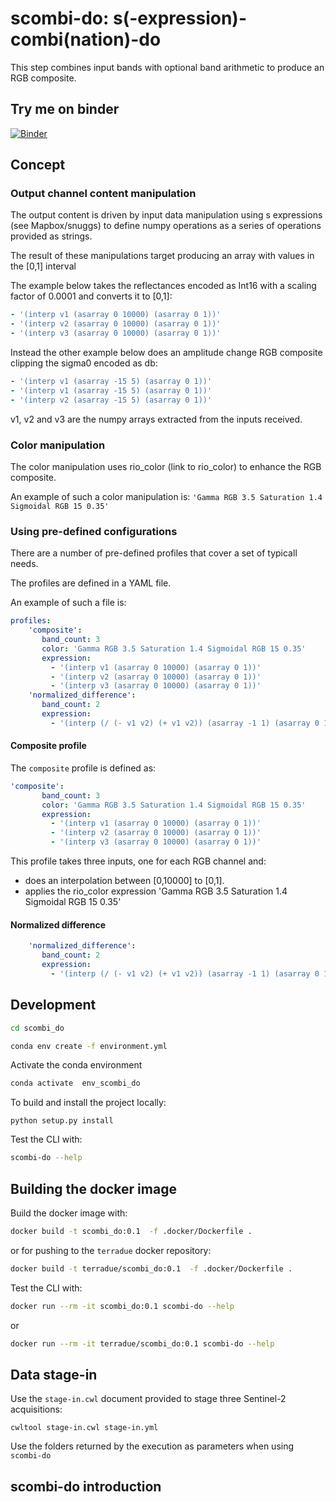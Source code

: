 # scombi-do: s(-expression)-combi(nation)-do

This step combines input bands with optional band arithmetic to produce an RGB composite.

## Try me on binder

[![Binder](https://mybinder.org/badge_logo.svg)](https://mybinder.org/v2/gh/Terradue/scombi-do/HEAD?urlpath=lab%2Ftree%2Fdemo%2Fscombi-do-demo.ipynb)

## Concept

### Output channel content manipulation

The output content is driven by input data manipulation using s expressions (see Mapbox/snuggs) to define numpy operations as a series of operations provided as strings.

The result of these manipulations target producing an array with values in the [0,1] interval

The example below takes the reflectances encoded as Int16 with a scaling factor of 0.0001 and converts it to [0,1]:

```yaml
- '(interp v1 (asarray 0 10000) (asarray 0 1))'
- '(interp v2 (asarray 0 10000) (asarray 0 1))'
- '(interp v3 (asarray 0 10000) (asarray 0 1))'
```

Instead the other example below does an amplitude change RGB composite clipping the sigma0 encoded as db:

```yaml
- '(interp v1 (asarray -15 5) (asarray 0 1))'
- '(interp v1 (asarray -15 5) (asarray 0 1))'
- '(interp v2 (asarray -15 5) (asarray 0 1))'
```

v1, v2 and v3 are the numpy arrays extracted from the inputs received.

### Color manipulation

The color manipulation uses rio_color (link to rio_color) to enhance the RGB composite. 

An example of such a color manipulation is: `'Gamma RGB 3.5 Saturation 1.4 Sigmoidal RGB 15 0.35'`

### Using pre-defined configurations

There are a number of pre-defined profiles that cover a set of typicall needs.

The profiles are defined in a YAML file.

An example of such a file is:

```yaml
profiles:
    'composite':
       band_count: 3
       color: 'Gamma RGB 3.5 Saturation 1.4 Sigmoidal RGB 15 0.35' 
       expression: 
         - '(interp v1 (asarray 0 10000) (asarray 0 1))'
         - '(interp v2 (asarray 0 10000) (asarray 0 1))'
         - '(interp v3 (asarray 0 10000) (asarray 0 1))'
    'normalized_difference':
       band_count: 2
       expression:
         - '(interp (/ (- v1 v2) (+ v1 v2)) (asarray -1 1) (asarray 0 1))'
```

#### Composite profile

The `composite` profile is defined as:

```yaml
'composite':
       band_count: 3
       color: 'Gamma RGB 3.5 Saturation 1.4 Sigmoidal RGB 15 0.35' 
       expression: 
         - '(interp v1 (asarray 0 10000) (asarray 0 1))'
         - '(interp v2 (asarray 0 10000) (asarray 0 1))'
         - '(interp v3 (asarray 0 10000) (asarray 0 1))'
```

This profile takes three inputs, one for each RGB channel and:
- does an interpolation between [0,10000] to [0,1].
- applies the rio_color expression 'Gamma RGB 3.5 Saturation 1.4 Sigmoidal RGB 15 0.35' 

#### Normalized difference

```yaml
    'normalized_difference':
       band_count: 2
       expression:
         - '(interp (/ (- v1 v2) (+ v1 v2)) (asarray -1 1) (asarray 0 1))'
```


## Development 

```bash
cd scombi_do
```

```bash
conda env create -f environment.yml
```

Activate the conda environment

```bash
conda activate  env_scombi_do
```

To build and install the project locally:

```
python setup.py install
```

Test the CLI with:

```bash
scombi-do --help
```

## Building the docker image

Build the docker image with:

```bash
docker build -t scombi_do:0.1  -f .docker/Dockerfile .
```

or for pushing to the `terradue` docker repository:

```bash
docker build -t terradue/scombi_do:0.1  -f .docker/Dockerfile .
```

Test the CLI with:

```bash
docker run --rm -it scombi_do:0.1 scombi-do --help
```

or 

```bash
docker run --rm -it terradue/scombi_do:0.1 scombi-do --help
```

## Data stage-in

Use the `stage-in.cwl` document provided to stage three Sentinel-2 acquisitions:

```console
cwltool stage-in.cwl stage-in.yml
```

Use the folders returned by the execution as parameters when using `scombi-do` 

## scombi-do introduction


